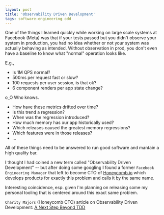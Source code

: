 ```yaml
---
layout: post
title: 'Observability Driven Development'
tags: software-engineering odd
---
```


One of the things I learned quickly while working on large scale systems at Facebook (Meta) was that if your tests passed but you didn't observe your system in production, you had no idea whether or not your system was actually behaving as intended. Without observation in prod, you don't even have a baseline to know what "normal" operation looks like.

E.g.,

- Is 1M QPS normal?
- 500ms per request fast or slow?
- 100 requests per user session, is that ok?
- 6 component renders per app state change?

o_O Who knows.

- How have these metrics drifted over time?
- Is this trend a regression?
- When was the regression introduced?
- How much memory has our app historically used?
- Which releases caused the greatest memory regressions?
- Which features were in those releases?
- ...

All of these things need to be answered to run good software and mantain a high quality bar.

I thought I had coined a new term called "Observability Driven Development" -- but after doing some googling I found a former `Facebook Engineering Manager` that left to become CTO of [Honeycomb.io](https://honeycomb.io) which develops products for exactly this problem and calls it by the same name.

Interesting coincidence, esp. given I'm planning on releasing some my personal tooling that is centered around this exact same problem.

`Charity Majors` (Honeycomb CTO) article on Observability Driven Development: [A Next Step Beyond TDD](https://thenewstack.io/a-next-step-beyond-test-driven-development/)
